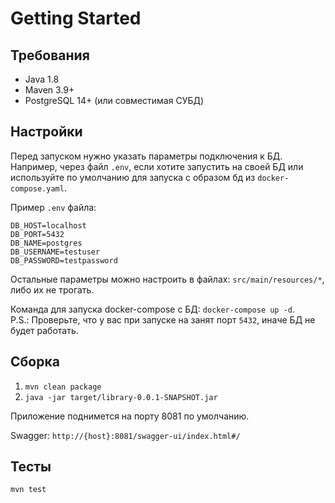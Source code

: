 # Getting Started

## Требования
- Java 1.8
- Maven 3.9+
- PostgreSQL 14+ (или совместимая СУБД)

## Настройки
Перед запуском нужно указать параметры подключения к БД.   
Например, через файл `.env`, если хотите запустить на своей БД или используйте по умолчанию для запуска с образом бд из `docker-compose.yaml`.

Пример `.env` файла:

```dotenv
DB_HOST=localhost
DB_PORT=5432
DB_NAME=postgres
DB_USERNAME=testuser
DB_PASSWORD=testpassword
```

Остальные параметры можно настроить в файлах: `src/main/resources/*`, либо их не трогать.

Команда для запуска docker-compose с БД: `docker-compose up -d`.  
P.S.: Проверьте, что у вас при запуске на занят порт `5432`, иначе БД не будет работать.

## Сборка
1. `mvn clean package`
2. `java -jar target/library-0.0.1-SNAPSHOT.jar`

Приложение поднимется на порту 8081 по умолчанию.

Swagger: `http://{host}:8081/swagger-ui/index.html#/`

## Тесты
`mvn test`